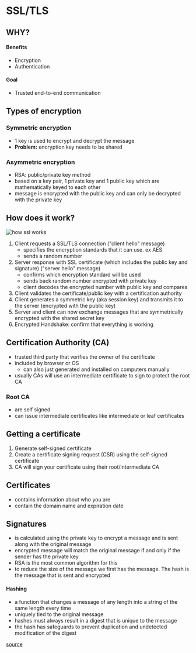 # SSL/TLS

## WHY?

#### Benefits
- Encryption
- Authentication

#### Goal
- Trusted end-to-end communication

## Types of encryption
### Symmetric encryption
- 1 key is used to encrypt and decrypt the message
- **Problem:** encryption key needs to be shared

### Asymmetric encryption
- RSA: public/private key method
- based on a key pair, 1 private key and 1 public key which are mathematically keyed to each other
- message is encrypted with the public key and can only be decrypted with the private key

## How does it work?

![how ssl works](../pictures/ssl.gif)

1. Client requests a SSL/TLS connection ("client hello" message)
	- specifies the encryption standards that it can use. ex AES
	- sends a random number
2. Server response with SSL certificate (which includes the public key and signature) ("server hello" message)
	- confirms which encryption standard will be used
	- sends back random number encrypted with private key
	- client decodes the encrypted number with public key and compares 
3. Client validates the certificate/public key with a certification authority
4. Client generates a symmetric key (aka session key) and transmits it to the server (encrypted with the public key)
5. Server and client can now exchange messages that are symmetrically encrypted with the shared secret key
6. Encrypted Handshake: confirm that everything is working

## Certification Authority (CA)
- trusted third party that verifies the owner of the certificate
- included by browser or OS
	- can also just generated and installed on computers manually
- usually CAs will use an intermediate certificate to sign to protect the root CA

### Root CA
- are self signed
- can issue intermediate certificates like intermediate or leaf certificates

## Getting a certificate
1. Generate  self-signed certificate
2. Create a certificate signing request (CSR) using the self-signed certificate
3. CA will sign your certificate using their root/intermediate CA

## Certificates
- contains information about who you are
- contain the domain name and expiration date

## Signatures
- is calculated using the private key to encrypt a message and is sent along with the original message
- encrypted message will match the original message if and only if the sender has the private key
- RSA is the most common algorithm for this
- to reduce the size of the message we first has the message. The hash is the message that is sent and encrypted

#### Hashing

- a function that changes a message of any length into a string of the same length every time
- uniquely tied to the original message
- hashes must always result in a digest that is unique to the message
- the hash has safeguards to prevent duplication and undetected modification of the digest

[source](https://www.lynda.com/SSL-tutorials/Understanding-Secure-Sockets-Layer/178124-2.html) 